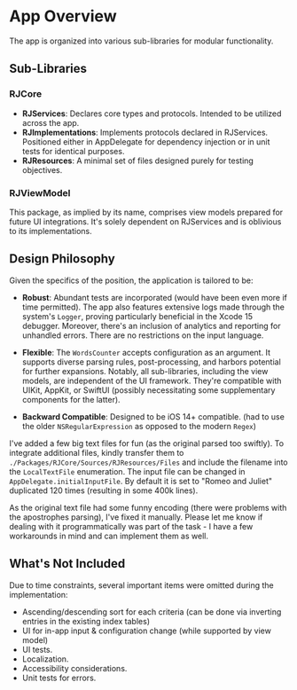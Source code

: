 # App Overview

The app is organized into various sub-libraries for modular functionality.

## Sub-Libraries

### RJCore

- **RJServices**: Declares core types and protocols. Intended to be utilized across the app.
- **RJImplementations**: Implements protocols declared in RJServices. Positioned either in AppDelegate for dependency injection or in unit tests for identical purposes.
- **RJResources**: A minimal set of files designed purely for testing objectives.

### RJViewModel

This package, as implied by its name, comprises view models prepared for future UI integrations. It's solely dependent on RJServices and is oblivious to its implementations.

## Design Philosophy

Given the specifics of the position, the application is tailored to be:

- **Robust**: Abundant tests are incorporated (would have been even more if time permitted). The app also features extensive logs made through the system's `Logger`, proving particularly beneficial in the Xcode 15 debugger. Moreover, there's an inclusion of analytics and reporting for unhandled errors. There are no restrictions on the input language.

- **Flexible**: The `WordsCounter` accepts configuration as an argument. It supports diverse parsing rules, post-processing, and harbors potential for further expansions. Notably, all sub-libraries, including the view models, are independent of the UI framework. They're compatible with UIKit, AppKit, or SwiftUI (possibly necessitating some supplementary components for the latter).

- **Backward Compatible**: Designed to be iOS 14+ compatible. (had to use the older `NSRegularExpression` as opposed to the modern `Regex`)

I've added a few big text files for fun (as the original parsed too swiftly). To integrate additional files, kindly transfer them to `./Packages/RJCore/Sources/RJResources/Files` and include the filename into the `LocalTextFile` enumeration. The input file can be changed in `AppDelegate.initialInputFile`. By default it is set to "Romeo and Juliet" duplicated 120 times (resulting in some 400k lines). 

As the original text file had some funny encoding (there were problems with the apostrophes parsing), I've fixed it manually. Please let me know if dealing with it programmatically was part of the task - I have a few workarounds in mind and can implement them as well.

## What's Not Included

Due to time constraints, several important items were omitted during the implementation:

- Ascending/descending sort for each criteria (can be done via inverting entries in the existing index tables)
- UI for in-app input & configuration change (while supported by view model)
- UI tests.
- Localization.
- Accessibility considerations.
- Unit tests for errors.

